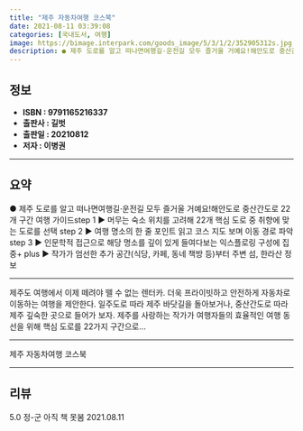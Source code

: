 ```yaml
---
title: "제주 자동차여행 코스북"
date: 2021-08-11 03:39:08
categories: [국내도서, 여행]
image: https://bimage.interpark.com/goods_image/5/3/1/2/352905312s.jpg
description: ● 제주 도로를 알고 떠나면여행길·운전길 모두 즐거울 거예요!해안도로 중산간도로 22개 구간 여행 가이드step 1 ▶ 머무는 숙소 위치를 고려해 22개 핵심 도로 중 취향에 맞는 도로를 선택 step 2 ▶ 여행 명소의 한 줄 포인트 읽고 코스 지도 보며 이동 경로 파악step 3
---
```


## **정보**

- **ISBN : 9791165216337**
- **출판사 : 길벗**
- **출판일 : 20210812**
- **저자 : 이병권**

------



## **요약**

●  제주 도로를 알고 떠나면여행길·운전길 모두 즐거울 거예요!해안도로  중산간도로 22개 구간 여행 가이드step 1 ▶ 머무는 숙소 위치를 고려해 22개 핵심 도로 중 취향에 맞는 도로를 선택 step 2 ▶ 여행 명소의 한 줄 포인트 읽고 코스 지도 보며 이동 경로 파악step 3 ▶ 인문학적 접근으로 해당 명소를 깊이 있게 들여다보는 익스플로링 구성에 집중+ plus ▶ 작가가 엄선한 추가 공간(식당, 카페, 동네 책방 등)부터 주변 섬, 한라산 정보

------

제주도 여행에서 이제 떼려야 뗄 수 없는 렌터카. 더욱 프라이빗하고 안전하게 자동차로 이동하는 여행을 제안한다. 일주도로 따라 제주 바닷길을 돌아보거나, 중산간도로 따라 제주 깊숙한 곳으로 들어가 보자. 제주를 사랑하는 작가가 여행자들의 효율적인 여행 동선을 위해 핵심 도로를 22가지 구간으로... 

------


제주 자동차여행 코스북 

------


## **리뷰** 

5.0 정-군 아직 책 못봄 2021.08.11 <br/>